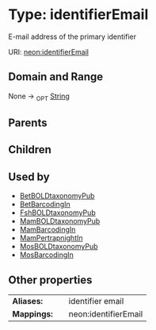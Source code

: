 
# Type: identifierEmail


E-mail address of the primary identifier

URI: [neon:identifierEmail](https://data.neonscience.org/identifierEmail)


## Domain and Range

None ->  <sub>OPT</sub> [String](types/String.md)

## Parents


## Children


## Used by

 * [BetBOLDtaxonomyPub](BetBOLDtaxonomyPub.md)
 * [BetBarcodingIn](BetBarcodingIn.md)
 * [FshBOLDtaxonomyPub](FshBOLDtaxonomyPub.md)
 * [MamBOLDtaxonomyPub](MamBOLDtaxonomyPub.md)
 * [MamBarcodingIn](MamBarcodingIn.md)
 * [MamPertrapnightIn](MamPertrapnightIn.md)
 * [MosBOLDtaxonomyPub](MosBOLDtaxonomyPub.md)
 * [MosBarcodingIn](MosBarcodingIn.md)

## Other properties

|  |  |  |
| --- | --- | --- |
| **Aliases:** | | identifier email |
| **Mappings:** | | neon:identifierEmail |

